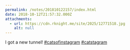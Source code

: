 ```yaml
---
permalink: /notes/201810122157/index.html
date: 2018-10-12T21:57:32.000Z
attachments:
  - url: https://cdn.rknight.me/site/2025/12771518.jpg
    alt: null
---
```


I got a new tunnel! <a href="https://pixelfed.social/discover/tags/catsofinstagram?src=hash" title="#catsofinstagram" class="u-url hashtag" rel="external nofollow noopener">#catsofinstagram</a> <a href="https://pixelfed.social/discover/tags/catstagram?src=hash" title="#catstagram" class="u-url hashtag" rel="external nofollow noopener">#catstagram</a>
